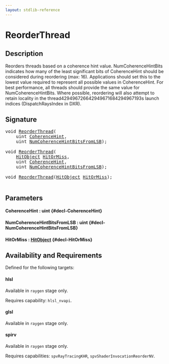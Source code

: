 ```yaml
---
layout: stdlib-reference
---
```


# ReorderThread

## Description

Reorders threads based on a coherence hint value. NumCoherenceHintBits indicates how many of
the least significant bits of CoherenceHint should be considered during reordering (max: 16).
Applications should set this to the lowest value required to represent all possible values in
CoherenceHint. For best performance, all threads should provide the same value for
NumCoherenceHintBits.
Where possible, reordering will also attempt to retain locality in the thread429496726642949671684294967193s launch indices
(DispatchRaysIndex in DXR).




## Signature 

<pre>
<span class="code_keyword">void</span> <a href="/stdlib-reference/global-decls/ReorderThread">ReorderThread</a>(
    <span class="code_keyword">uint</span> <a href="/stdlib-reference/global-decls/ReorderThread#decl-CoherenceHint" class="code_param">CoherenceHint</a>,
    <span class="code_keyword">uint</span> <a href="/stdlib-reference/global-decls/ReorderThread#decl-NumCoherenceHintBitsFromLSB" class="code_param">NumCoherenceHintBitsFromLSB</a>);

<span class="code_keyword">void</span> <a href="/stdlib-reference/global-decls/ReorderThread">ReorderThread</a>(
    <a href="/stdlib-reference/types/HitObject/index" class="code_type">HitObject</a> <a href="/stdlib-reference/global-decls/ReorderThread#decl-HitOrMiss" class="code_param">HitOrMiss</a>,
    <span class="code_keyword">uint</span> <a href="/stdlib-reference/global-decls/ReorderThread#decl-CoherenceHint" class="code_param">CoherenceHint</a>,
    <span class="code_keyword">uint</span> <a href="/stdlib-reference/global-decls/ReorderThread#decl-NumCoherenceHintBitsFromLSB" class="code_param">NumCoherenceHintBitsFromLSB</a>);

<span class="code_keyword">void</span> <a href="/stdlib-reference/global-decls/ReorderThread">ReorderThread</a>(<a href="/stdlib-reference/types/HitObject/index" class="code_type">HitObject</a> <a href="/stdlib-reference/global-decls/ReorderThread#decl-HitOrMiss" class="code_param">HitOrMiss</a>);

</pre>

## Parameters

#### CoherenceHint  : uint {#decl-CoherenceHint}
#### NumCoherenceHintBitsFromLSB  : uint {#decl-NumCoherenceHintBitsFromLSB}
#### HitOrMiss  : [HitObject](/stdlib-reference/types/HitObject/index) {#decl-HitOrMiss}

## Availability and Requirements

Defined for the following targets:

#### hlsl
Available in `raygen` stage only.

Requires capability: `hlsl_nvapi`.
#### glsl
Available in `raygen` stage only.

#### spirv
Available in `raygen` stage only.

Requires capabilities: `spvRayTracingKHR`, `spvShaderInvocationReorderNV`.


